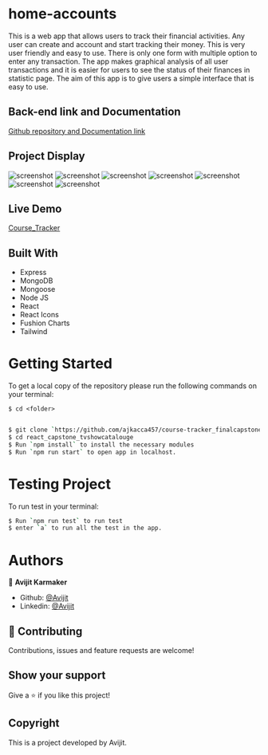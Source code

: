 # home-accounts
This is a web app that allows users to track their financial activities. Any user can create and account and start tracking their money. This is very user friendly and easy to use. There is only one form with multiple option to enter any transaction. The app makes graphical analysis of all user transactions and it is easier for users to see the status of their finances in statistic page. The aim of this app is to give users a simple interface that is easy to use.   

## Back-end link and Documentation
[Github repository and Documentation link](https://github.com/ajkacca457/course-tracker_final_capstone_api)

## Project Display
![screenshot](./src/images/interface1.PNG)
![screenshot](./src/images/interface2.PNG)
![screenshot](./src/images/interface3.PNG)
![screenshot](./src/images/interface4.PNG)
![screenshot](./src/images/interface5.PNG)
![screenshot](./src/images/interface6.PNG)
![screenshot](./src/images/interface7.PNG)

## Live Demo

[Course_Tracker](https://course-tracker-front.netlify.app/login)

## Built With

- Express
- MongoDB
- Mongoose
- Node JS 
- React
- React Icons
- Fushion Charts
- Tailwind 

# Getting Started

To get a local copy of the repository please run the following commands on your terminal:

```
$ cd <folder>
```

```bash

$ git clone `https://github.com/ajkacca457/course-tracker_finalcapstone.git`
$ cd react_capstone_tvshowcatalouge
$ Run `npm install` to install the necessary modules
$ Run `npm run start` to open app in localhost.

```

# Testing Project

To run test in your terminal:

```bash
$ Run `npm run test` to run test
$ enter `a` to run all the test in the app.

```
# Authors

👤 **Avijit Karmaker**

- Github: [@Avijit](https://github.com/ajkacca457)
- Linkedin: [@Avijit](https://www.linkedin.com/in/avijit-karmaker-8738a54)

## 🤝 Contributing

Contributions, issues and feature requests are welcome!

## Show your support

Give a ⭐️ if you like this project!

## Copyright
This is a project developed by Avijit.
